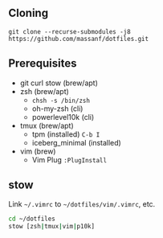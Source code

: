 ## Cloning
```
git clone --recurse-submodules -j8 https://github.com/massanf/dotfiles.git
```

## Prerequisites
- git curl stow (brew/apt)
- zsh (brew/apt)
  - `chsh -s /bin/zsh`
  - oh-my-zsh (cli)
  - powerlevel10k (cli)
- tmux (brew/apt)
  - tpm (installed) `C-b I` 
  - iceberg_minimal (installed)
- vim (brew)
  - Vim Plug `:PlugInstall`

## stow
Link `~/.vimrc` to `~/dotfiles/vim/.vimrc`, etc.
```sh
cd ~/dotfiles
stow [zsh|tmux|vim|p10k]
```

